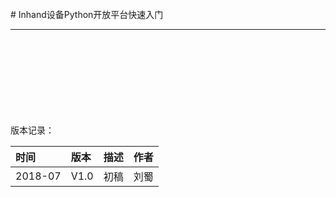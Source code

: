 <br />
# Inhand设备Python开放平台快速入门

---
<br />
<br />
<br />
<br />
<br />
<br />
<br />
<br />
版本记录：

| 时间 | 版本 | 描述 | 作者 |
| :--- | :--- | :--- | :--- |
| 2018-07 | V1.0 | 初稿 | 刘蜀 |



